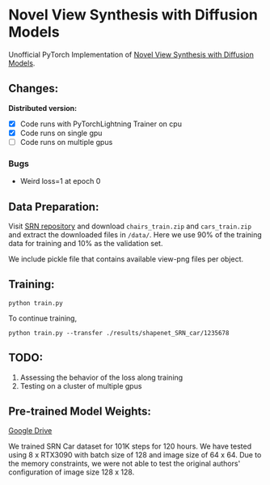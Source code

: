 # Novel View Synthesis with Diffusion Models

Unofficial PyTorch Implementation of [Novel View Synthesis with Diffusion Models](https://3d-diffusion.github.io/).

## Changes:

**Distributed version:**
- [x] Code runs with PyTorchLightning Trainer on cpu
- [x] Code runs on single gpu
- [ ] Code runs on multiple gpus

### Bugs
- Weird loss=1 at epoch 0

## Data Preparation:

Visit [SRN repository](https://github.com/vsitzmann/scene-representation-networks) and download `chairs_train.zip` and `cars_train.zip` and extract the downloaded files in `/data/`. Here we use 90% of the training data for training and 10% as the validation set.

We include pickle file that contains available view-png files per object. 

## Training:

```
python train.py
```

To continue training, 

```
python train.py --transfer ./results/shapenet_SRN_car/1235678
```

## TODO:
1. Assessing the behavior of the loss along training
2. Testing on a cluster of multiple gpus

## Pre-trained Model Weights:

[Google Drive](https://drive.google.com/file/d/1GarX4DA2FNPHeAUbzSkV1RuJC0Ci-SE5/view?usp=sharing)

We trained SRN Car dataset for 101K steps for 120 hours. We have tested using 8 x RTX3090 with batch size of 128 and image size of 64 x 64. Due to the memory constraints, we were not able to test the original authors' configuration of image size 128 x 128.
